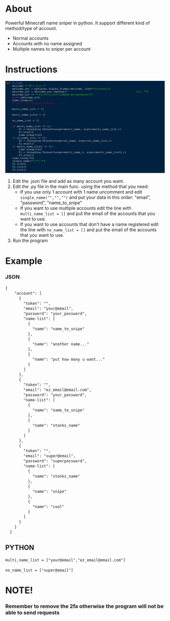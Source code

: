 # About

Powerful Minecraft name sniper in python. It support different kind of method/type of account.
- Normal accounts
- Accounts with no name assigned
- Multiple names to sniper per account

# Instructions 
![Alt text](screenshot.jpg?raw=true "Screenshot")

1. Edit the .json file and add as many account you want.
2. Edit the .py file in the main func. using the method that you need:
   - If you use only 1 account with 1 name uncomment and edit `single_name("","","")` and put your data in this order: "email", "password", "name_to_snipe"
   - If you want to use multiple accounts edit the line with `multi_name_list = []` and put the email of the accounts that you want to use.
   - If you want to use accounts that don't have a name registered  edit the line with `no_name_list = []` and put the email of the accounts that you want to use.
3. Run the program

# Example
### JSON
```
{
    "account": [
      {
        "token": "",
        "email": "your@email",
        "password": "your_password",
        "name-list": [
          {
            "name": "name_to_snipe"
          },
          {
            "name": "another name..."
          },
          {
            "name": "put how many u want..."
          }
        ]
      },
      {
        "token": "",
        "email": "ez_email@email.com",
        "password": "your_password",
        "name-list": [
          {
            "name": "name_to_snipe"
          },
          {
            "name": "stonks_name"
          }
        ]
      },
      {
        "token": "",
        "email": "super@email",
        "password": "superpassword",
        "name-list": [
          {
            "name": "stonks_name"
          },
          {
            "name": "snipe"
          },
          {
            "name": "cool"
          }
        ]
      }
    ]
  }
```
## PYTHON
```
multi_name_list = ["your@email","ez_email@email.com"]

no_name_list = ["super@email"]
```

# NOTE!
### Remember to remove the 2fa otherwise the program will not be able to send requests
